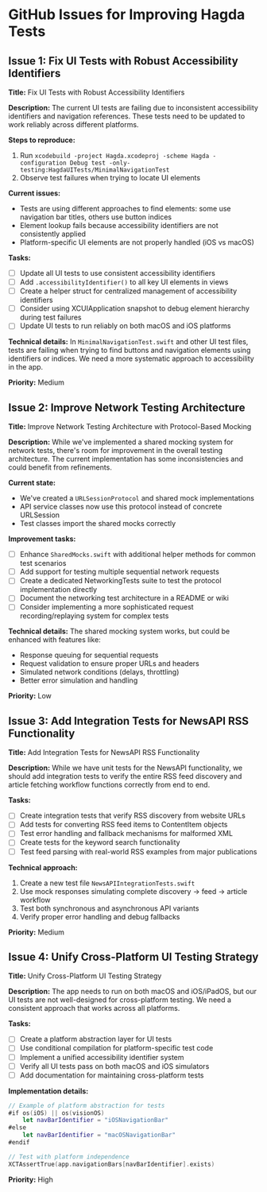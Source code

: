 # GitHub Issues for Improving Hagda Tests

## Issue 1: Fix UI Tests with Robust Accessibility Identifiers

**Title:** Fix UI Tests with Robust Accessibility Identifiers

**Description:**
The current UI tests are failing due to inconsistent accessibility identifiers and navigation references. These tests need to be updated to work reliably across different platforms.

**Steps to reproduce:**
1. Run `xcodebuild -project Hagda.xcodeproj -scheme Hagda -configuration Debug test -only-testing:HagdaUITests/MinimalNavigationTest`
2. Observe test failures when trying to locate UI elements

**Current issues:**
- Tests are using different approaches to find elements: some use navigation bar titles, others use button indices
- Element lookup fails because accessibility identifiers are not consistently applied
- Platform-specific UI elements are not properly handled (iOS vs macOS)

**Tasks:**
- [ ] Update all UI tests to use consistent accessibility identifiers
- [ ] Add `.accessibilityIdentifier()` to all key UI elements in views
- [ ] Create a helper struct for centralized management of accessibility identifiers
- [ ] Consider using XCUIApplication snapshot to debug element hierarchy during test failures
- [ ] Update UI tests to run reliably on both macOS and iOS platforms

**Technical details:**
In `MinimalNavigationTest.swift` and other UI test files, tests are failing when trying to find buttons and navigation elements using identifiers or indices. We need a more systematic approach to accessibility in the app.

**Priority:** Medium

## Issue 2: Improve Network Testing Architecture

**Title:** Improve Network Testing Architecture with Protocol-Based Mocking

**Description:**
While we've implemented a shared mocking system for network tests, there's room for improvement in the overall testing architecture. The current implementation has some inconsistencies and could benefit from refinements.

**Current state:**
- We've created a `URLSessionProtocol` and shared mock implementations
- API service classes now use this protocol instead of concrete URLSession
- Test classes import the shared mocks correctly

**Improvement tasks:**
- [ ] Enhance `SharedMocks.swift` with additional helper methods for common test scenarios
- [ ] Add support for testing multiple sequential network requests
- [ ] Create a dedicated NetworkingTests suite to test the protocol implementation directly
- [ ] Document the networking test architecture in a README or wiki
- [ ] Consider implementing a more sophisticated request recording/replaying system for complex tests

**Technical details:**
The shared mocking system works, but could be enhanced with features like:
- Response queuing for sequential requests
- Request validation to ensure proper URLs and headers
- Simulated network conditions (delays, throttling)
- Better error simulation and handling

**Priority:** Low

## Issue 3: Add Integration Tests for NewsAPI RSS Functionality

**Title:** Add Integration Tests for NewsAPI RSS Functionality

**Description:**
While we have unit tests for the NewsAPI functionality, we should add integration tests to verify the entire RSS feed discovery and article fetching workflow functions correctly from end to end.

**Tasks:**
- [ ] Create integration tests that verify RSS discovery from website URLs
- [ ] Add tests for converting RSS feed items to ContentItem objects
- [ ] Test error handling and fallback mechanisms for malformed XML
- [ ] Create tests for the keyword search functionality
- [ ] Test feed parsing with real-world RSS examples from major publications

**Technical approach:**
1. Create a new test file `NewsAPIIntegrationTests.swift`
2. Use mock responses simulating complete discovery → feed → article workflow
3. Test both synchronous and asynchronous API variants
4. Verify proper error handling and debug fallbacks

**Priority:** Medium

## Issue 4: Unify Cross-Platform UI Testing Strategy

**Title:** Unify Cross-Platform UI Testing Strategy

**Description:**
The app needs to run on both macOS and iOS/iPadOS, but our UI tests are not well-designed for cross-platform testing. We need a consistent approach that works across all platforms.

**Tasks:**
- [ ] Create a platform abstraction layer for UI tests
- [ ] Use conditional compilation for platform-specific test code
- [ ] Implement a unified accessibility identifier system
- [ ] Verify all UI tests pass on both macOS and iOS simulators
- [ ] Add documentation for maintaining cross-platform tests

**Implementation details:**
```swift
// Example of platform abstraction for tests
#if os(iOS) || os(visionOS)
    let navBarIdentifier = "iOSNavigationBar"
#else
    let navBarIdentifier = "macOSNavigationBar"
#endif

// Test with platform independence
XCTAssertTrue(app.navigationBars[navBarIdentifier].exists)
```

**Priority:** High